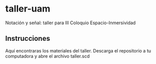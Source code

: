 # taller-uam
Notación y señal: taller para III Coloquio Espacio-Inmersividad

## Instrucciones
Aquí encontraras los materiales del taller. Descarga el repositorio a tu computadora y abre el archivo taller.scd
